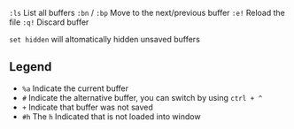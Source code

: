 
`:ls` List all buffers
`:bn` / `:bp` Move to the next/previous buffer
`:e!` Reload the file 
`:q!` Discard buffer

`set hidden` will altomatically hidden unsaved buffers

## Legend
 - `%a` Indicate the current buffer
 - `#` Indicate the alternative buffer, you can switch by using `ctrl + ^`
 - `+` Indicate that buffer was not saved
 - `#h` The `h` Indicated that is not loaded into window

[1]: http://vimcasts.org/episodes/working-with-buffers/
